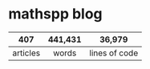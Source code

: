 # mathspp blog

<table class="stats-table">
    <thead>
        <tr>
            <th style="text-align: center;">407</th>
            <th style="text-align: center;">441,431</th>
            <th style="text-align: center;">36,979</th>
        </tr>
    </thead>
    <tbody>
        <tr>
            <td style="text-align: center;">articles</td>
            <td style="text-align: center;">words</td>
            <td style="text-align: center;">lines of code</td>
        </tr>
    </tbody>
</table>